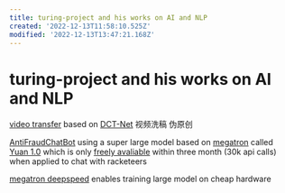 ```yaml
---
title: turing-project and his works on AI and NLP
created: '2022-12-13T11:58:10.525Z'
modified: '2022-12-13T13:47:21.168Z'
---
```


# turing-project and his works on AI and NLP

[video transfer](https://github.com/Turing-Project/AI-Video-Transfer) based on [DCT-Net](https://github.com/menyifang/DCT-Net) 视频洗稿 伪原创

[AntiFraudChatBot](https://github.com/Turing-Project/AntiFraudChatBot) using a super large model based on [megatron](https://github.com/NVIDIA/Megatron-LM) called [Yuan 1.0](https://github.com/Shawn-Inspur/Yuan-1.0) which is only [freely avaliable](https://air.inspur.com/home) within three month (30k api calls) when applied to chat with racketeers

[megatron deepspeed](https://github.com/bigscience-workshop/Megatron-DeepSpeed) enables training large model on cheap hardware
